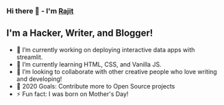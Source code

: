 ### Hi there 👋 - I'm [Rajit][website]

## I'm a Hacker, Writer, and Blogger!

- 🔭 I’m currently working on deploying interactive data apps with streamlit.
- 🌱 I’m currently learning HTML, CSS, and Vanilla JS.
- 👯 I’m looking to collaborate with other creative people who love writing and developing!
- 🤔 2020 Goals: Contribute more to Open Source projects
- ⚡ Fun fact: I was born on Mother's Day!

[website]: https://rajitkhanna.com/
